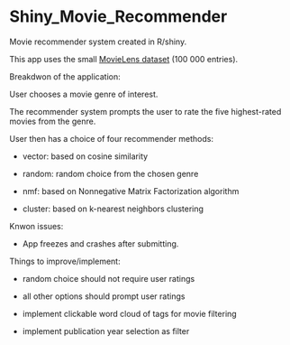 # Shiny_Movie_Recommender

Movie recommender system created in R/shiny.

This app uses the small [MovieLens dataset](https://grouplens.org/datasets/movielens/) (100 000 entries).

Breakdwon of the application:

User chooses a movie genre of interest.

The recommender system prompts the user to rate the five highest-rated movies from the genre.

User then has a choice of four recommender methods:

-   vector: based on cosine similarity

-   random: random choice from the chosen genre

-   nmf: based on Nonnegative Matrix Factorization algorithm

-   cluster: based on k-nearest neighbors clustering

Knwon issues:

-   App freezes and crashes after submitting.

Things to improve/implement:

-   random choice should not require user ratings

-   all other options should prompt user ratings

-   implement clickable word cloud of tags for movie filtering

-   implement publication year selection as filter
